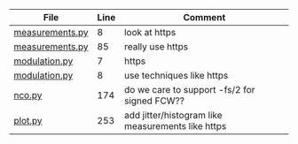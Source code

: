 | File | Line | Comment |
| ---- | ---- | ------- |
| [measurements.py](rfproto/measurements.py#L8) | 8 |  look at https |
| [measurements.py](rfproto/measurements.py#L85) | 85 |  really use https |
| [modulation.py](rfproto/modulation.py#L7) | 7 |  https |
| [modulation.py](rfproto/modulation.py#L8) | 8 |  use techniques like https |
| [nco.py](rfproto/nco.py#L174) | 174 |  do we care to support -fs/2 for signed FCW?? |
| [plot.py](rfproto/plot.py#L253) | 253 |  add jitter/histogram like measurements like https |
